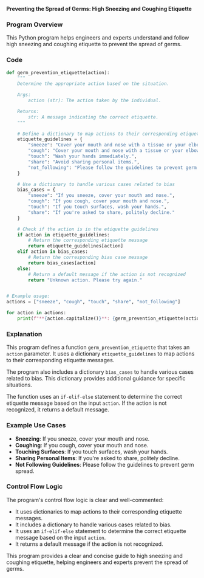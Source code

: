 **Preventing the Spread of Germs: High Sneezing and Coughing Etiquette**

### Program Overview

This Python program helps engineers and experts understand and follow high sneezing and coughing etiquette to prevent the spread of germs.

### Code

```python
def germ_prevention_etiquette(action):
    """
    Determine the appropriate action based on the situation.

    Args:
        action (str): The action taken by the individual.

    Returns:
        str: A message indicating the correct etiquette.
    """

    # Define a dictionary to map actions to their corresponding etiquette
    etiquette_guidelines = {
        "sneeze": "Cover your mouth and nose with a tissue or your elbow.",
        "cough": "Cover your mouth and nose with a tissue or your elbow.",
        "touch": "Wash your hands immediately.",
        "share": "Avoid sharing personal items.",
        "not_following": "Please follow the guidelines to prevent germ spread."
    }

    # Use a dictionary to handle various cases related to bias
    bias_cases = {
        "sneeze": "If you sneeze, cover your mouth and nose.",
        "cough": "If you cough, cover your mouth and nose.",
        "touch": "If you touch surfaces, wash your hands.",
        "share": "If you're asked to share, politely decline."
    }

    # Check if the action is in the etiquette guidelines
    if action in etiquette_guidelines:
        # Return the corresponding etiquette message
        return etiquette_guidelines[action]
    elif action in bias_cases:
        # Return the corresponding bias case message
        return bias_cases[action]
    else:
        # Return a default message if the action is not recognized
        return "Unknown action. Please try again."


# Example usage:
actions = ["sneeze", "cough", "touch", "share", "not_following"]

for action in actions:
    print(f"**{action.capitalize()}**: {germ_prevention_etiquette(action)}")
```

### Explanation

This program defines a function `germ_prevention_etiquette` that takes an `action` parameter. It uses a dictionary `etiquette_guidelines` to map actions to their corresponding etiquette messages.

The program also includes a dictionary `bias_cases` to handle various cases related to bias. This dictionary provides additional guidance for specific situations.

The function uses an `if-elif-else` statement to determine the correct etiquette message based on the input `action`. If the action is not recognized, it returns a default message.

### Example Use Cases

- **Sneezing**: If you sneeze, cover your mouth and nose.
- **Coughing**: If you cough, cover your mouth and nose.
- **Touching Surfaces**: If you touch surfaces, wash your hands.
- **Sharing Personal Items**: If you're asked to share, politely decline.
- **Not Following Guidelines**: Please follow the guidelines to prevent germ spread.

### Control Flow Logic

The program's control flow logic is clear and well-commented:

- It uses dictionaries to map actions to their corresponding etiquette messages.
- It includes a dictionary to handle various cases related to bias.
- It uses an `if-elif-else` statement to determine the correct etiquette message based on the input `action`.
- It returns a default message if the action is not recognized.

This program provides a clear and concise guide to high sneezing and coughing etiquette, helping engineers and experts prevent the spread of germs.
